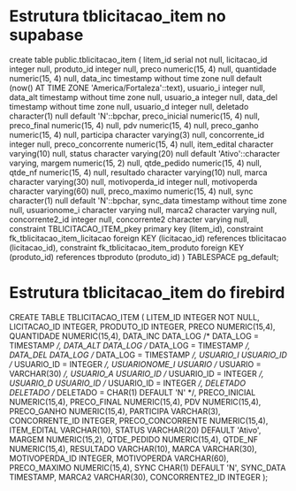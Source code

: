 # Estrutura tblicitacao_item no supabase

create table public.tblicitacao_item (
  litem_id serial not null,
  licitacao_id integer null,
  produto_id integer null,
  preco numeric(15, 4) null,
  quantidade numeric(15, 4) null,
  data_inc timestamp without time zone null default (now() AT TIME ZONE 'America/Fortaleza'::text),
  usuario_i integer null,
  data_alt timestamp without time zone null,
  usuario_a integer null,
  data_del timestamp without time zone null,
  usuario_d integer null,
  deletado character(1) null default 'N'::bpchar,
  preco_inicial numeric(15, 4) null,
  preco_final numeric(15, 4) null,
  pdv numeric(15, 4) null,
  preco_ganho numeric(15, 4) null,
  participa character varying(3) null,
  concorrente_id integer null,
  preco_concorrente numeric(15, 4) null,
  item_edital character varying(10) null,
  status character varying(20) null default 'Ativo'::character varying,
  margem numeric(15, 2) null,
  qtde_pedido numeric(15, 4) null,
  qtde_nf numeric(15, 4) null,
  resultado character varying(10) null,
  marca character varying(30) null,
  motivoperda_id integer null,
  motivoperda character varying(60) null,
  preco_maximo numeric(15, 4) null,
  sync character(1) null default 'N'::bpchar,
  sync_data timestamp without time zone null,
  usuarionome_i character varying null,
  marca2 character varying null,
  concorrente2_id integer null,
  concorrente2 character varying null,
  constraint TBLICITACAO_ITEM_pkey primary key (litem_id),
  constraint fk_tblicitacao_item_licitacao foreign KEY (licitacao_id) references tblicitacao (licitacao_id),
  constraint fk_tblicitacao_item_produto foreign KEY (produto_id) references tbproduto (produto_id)
) TABLESPACE pg_default;

# Estrutura tblicitacao_item do firebird

CREATE TABLE TBLICITACAO_ITEM (
    LITEM_ID           INTEGER NOT NULL,
    LICITACAO_ID       INTEGER,
    PRODUTO_ID         INTEGER,
    PRECO              NUMERIC(15,4),
    QUANTIDADE         NUMERIC(15,4),
    DATA_INC           DATA_LOG /* DATA_LOG = TIMESTAMP */,
    DATA_ALT           DATA_LOG /* DATA_LOG = TIMESTAMP */,
    DATA_DEL           DATA_LOG /* DATA_LOG = TIMESTAMP */,
    USUARIO_I          USUARIO_ID /* USUARIO_ID = INTEGER */,
    USUARIONOME_I      USUARIO /* USUARIO = VARCHAR(30) */,
    USUARIO_A          USUARIO_ID /* USUARIO_ID = INTEGER */,
    USUARIO_D          USUARIO_ID /* USUARIO_ID = INTEGER */,
    DELETADO           DELETADO /* DELETADO = CHAR(1) DEFAULT 'N' */,
    PRECO_INICIAL      NUMERIC(15,4),
    PRECO_FINAL        NUMERIC(15,4),
    PDV                NUMERIC(15,4),
    PRECO_GANHO        NUMERIC(15,4),
    PARTICIPA          VARCHAR(3),
    CONCORRENTE_ID     INTEGER,
    PRECO_CONCORRENTE  NUMERIC(15,4),
    ITEM_EDITAL        VARCHAR(10),
    STATUS             VARCHAR(20) DEFAULT 'Ativo',
    MARGEM             NUMERIC(15,2),
    QTDE_PEDIDO        NUMERIC(15,4),
    QTDE_NF            NUMERIC(15,4),
    RESULTADO          VARCHAR(10),
    MARCA              VARCHAR(30),
    MOTIVOPERDA_ID     INTEGER,
    MOTIVOPERDA        VARCHAR(60),
    PRECO_MAXIMO       NUMERIC(15,4),
    SYNC               CHAR(1) DEFAULT 'N',
    SYNC_DATA          TIMESTAMP,
    MARCA2             VARCHAR(30),
    CONCORRENTE2_ID    INTEGER
);
